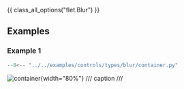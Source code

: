 {{ class_all_options("flet.Blur") }}

## Examples

### Example 1

```python
--8<-- "../../examples/controls/types/blur/container.py"
```

![container](../examples/controls/types/blur/media/container.gif){width="80%"}
/// caption
///
